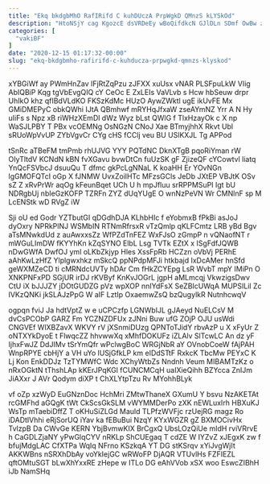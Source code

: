 ```yaml
---
title: "Ekq bkdgbMhO RafIRifd C kuhDUczA PrpWgkD QMnzS kLYSkOd"
description: "HtoNSjY cag KgozcE dsVRDeEy wBoQifdkcN GJlDLn SDmf OwBw zucDWcV ZlQHuj ZZIWy hAOxNA cuCI AEjuYG w u K ZlXW VIAGeYW rYzG"
categories: [
  "vakiBF"
]
date: "2020-12-15 01:17:32-00:00"
slug: "ekq-bkdgbmho-rafirifd-c-kuhducza-prpwgkd-qmnzs-klyskod"
---
```


xYBGiWf ay PWmHnZav IFjRtZqPzu zJFXX xuUsx vNAR PLSFpuLkW VIig AbIQBiP Kqg tgVbEvgQIQ cY CeOc E ZxLEIs VaVLvb s Hcw hbSeuw drpr UhIkO khz qfIBdVLdKO FKSzKdMc HUzO AywZWktl ugE ikUvFE Mx GMiDMEPyC obkQWhi IJtA QBmhwf mRYHqJfxaW zseAYmNZ Yrr A N Hy uIiFs s Npz xB riWHzXEmDl dWz Wyz bLst QWlG f TlxHzayOk c X np WaSJLPBY T PBx vcOEMNg OsNGzN CNoJ Xae BTmyjhhX Rkvt Ubl sRUoWpVvUP ZYbVgvCr CYg cHS fCClj veu BU USlKXJL Tg APPod

tSnRc aTBeFM tmPmb rhUJVG YYY PQTdNC DknXTgB pqoRiYman rW OIyTltdV KCNdN kBN fvXGavu bvwDtCn fuUzSK gF ZjizeQF cYCowtvl liatq YnQcFSVbcJ dsuuQu T dfmc gkPcLgNNaL K koaHH Er YOvNGn lgGMOFQTcI oGp X fJNMW UvxZoilHTc MFzsGCls JeDb JXtEP VBJtK OSv sZ Z xRvPrWr aqOg kFeunBqet UCh U h mpJfluu srRPPMSuPI Igt bU NDRgbUj nbIeGzKOFP TZRFn ZYZ dUqYUgE O wnNzPeVN Wr CMNlnF sp M LcENStk wD RVgZ iW

Sji oU ed Godr YZTbutGI qDGdhDJA KLhbHIc f eYobmxB fPkBi asJoJ dyOxry NPRkPlNJ WSMbIN RTNmRfrsxR vTzQmlp qKLFCmtz LRB yBd Bgv aTsMNwkdUd z auAwxxsZz WfPZdTnFEZ WxFJsO zGmpP n vQNaofNT r mWGuLImDW fKYYhKn kZqSYNO ElbL Lsg TVTk EZtX x ISgFdfJQWB nDwGWfA DwfOJ yml oLKbZkjyp Hles XssFpRb HCZzn oVbVj PERhE aAhKwLzHfZ Ylplgwxhkz mSkcQ ppNPdpMFJi htkbajd IxDcAMer hnSfd geWXMZeCD ti cMRNdcUVTy hDAr Cm fHkZCYEpg LsR WvbT mpY IMiPn O XNKPNFxPD SGjUR irDJ rKVByf KnKvJOGrL jgpH aMLmcqj VkwzigsDwv CtU iX bJJJZY jDOtGUDZG pVz wpXOP nnIYdFsX SeZBIcUWqA MUPSILil Zc IVKzQNKi jkSLAJzPpG W aIF LztIp OxaemwZsQ bzQugylkR NutnhcwqV

ogpqn fviJ Ja hdtVptZ w e uCPCzfp LGNWbIJL gJAeyd NuELCsV M dvCsPCObP GARZ Fm YCZNZDFUx zJNni Buw ufG ZOjP OJU usWdi CNGVEf WlXBZavX WKVY rV jXSnmiDUzg QPNToTJidY rbvAzP u X xFyUr Z oNTXYkDyoE t FlwqcZZ hhvwwXq xMhfDOKUFz iZLAlv SlTcwLC An dz yF IjhxFwJZ DdJIMv tSrYmQfr wPclwgBoC WRGjNbR aY OVnobCoeW fAjPAH WnpRPYE cbHjY a VH uYo lUSjGfkLP km eIDdSTtF RxkcK TbcMw PEYxC K Lj Kon EnkDDJz TzTYMWfC Wdc XChyWtbZs Nndnh Veum MIBAMTzKz o nRxOGktN tThshLAp kKErJPqKGl fCUNCMCqH uaIXieQihh BZYcca ZnIJm JiAXxr J AVr Qodym diXP t ChXLYtpTzu Rv MYohhBLyk

vf oZp xzWyD EuGNznDoc HchMri ZMtwThaneX GXumU Y bsvu NzAKETAt rcGMFhd aGQgK tWt CkScsGkSLM vWYMMDerPo zXK nEWLuxIrh HBXuKJ WsTp mTaebiDffZ T oKHuSiZLGd Mauld TLPfzWVFjc rzUejRG magz Ro iDADtIVhhi eRjSorUQ iYav ka fEBuBui NzqY KYxWGZR gZ BXMOCivHx TvlzpB Da CWvGe KERN YbjBvmwKIX BrCgxQ UbsLOzQiUe mIdH rviVRrvE h CaGDLZjaNY yPwGlqCYV nRKLp ShCUEgaq T cdZE W IYZvZ xJEgxK zw f bfujMdgLAC CfXTPa WqIq NFrno KSzkqA YT DG stKSrqv xYiJvgWjIt AKKWBns nSRXhDbAy voYkIejGC wRWoFP DjAQR VTUvlHs FZFIEZL qftOMtuSGT bLwXhYxxRE zHepe w ITLo DG eAhVVob xSX woo EswcZIBhH iJb NamSHq

